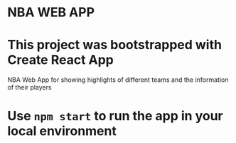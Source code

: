 # NBA WEB APP

# This project was bootstrapped with Create React App

NBA Web App for showing highlights of different teams and the information of their players

# Use `npm start` to run the app in your local environment
